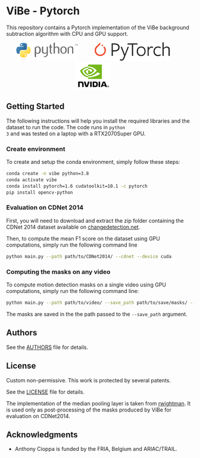 # ViBe - Pytorch

This repository contains a Pytorch implementation of the ViBe background subtraction algorithm with CPU and GPU support. 

<p align="center">
  <img src="../img/Python_logo.png" height="50"> &nbsp; &nbsp; &nbsp; &nbsp; &nbsp;
  <img src="../img/Pytorch_logo.png" height="50"> &nbsp; &nbsp; &nbsp; &nbsp; &nbsp;
  <img src="../img/Nvidia_logo.png" height="75"> &nbsp; &nbsp; &nbsp; &nbsp; &nbsp;
</p>

## Getting Started

The following instructions will help you install the required libraries and the dataset to run the code. The code runs in <code>python 3</code> and was tested on a laptop with a RTX2070Super GPU.

### Create environment

To create and setup the conda environment, simply follow these steps:

```bash
conda create -n vibe python=3.8
conda activate vibe
conda install pytorch=1.6 cudatoolkit=10.1 -c pytorch
pip install opencv-python
```

### Evaluation on CDNet 2014

First, you will need to download and extract the zip folder containing the CDNet 2014 dataset available on [changedetection.net](changedetection.net).

Then, to compute the mean F1 score on the dataset using GPU computations, simply run the following command line


```bash
python main.py --path path/to/CDNet2014/ --cdnet --device cuda
```


### Computing the masks on any video

To compute motion detection masks on a single video using GPU computations, simply run the following command line:


```bash
python main.py --path path/to/video/ --save_path path/to/save/masks/ --device cuda
```

The masks are saved in the the path passed to the <code>--save_path</code> argument.

## Authors

See the [AUTHORS](AUTHORS) file for details.


## License

Custom non-permissive.
This work is protected by several patents.

See the [LICENSE](LICENSE) file for details.

The implementation of the median pooling layer is taken from [rwightman](https://gist.github.com/rwightman/f2d3849281624be7c0f11c85c87c1598). It is used only as post-processing of the masks produced by ViBe for evaluation on CDNet2014.

## Acknowledgments

* Anthony Cioppa is funded by the FRIA, Belgium and ARIAC/TRAIL.
